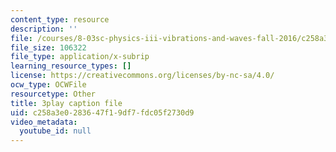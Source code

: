 ```yaml
---
content_type: resource
description: ''
file: /courses/8-03sc-physics-iii-vibrations-and-waves-fall-2016/c258a3e0283647f19df7fdc05f2730d9_Ahv7Akj2xs4.srt
file_size: 106322
file_type: application/x-subrip
learning_resource_types: []
license: https://creativecommons.org/licenses/by-nc-sa/4.0/
ocw_type: OCWFile
resourcetype: Other
title: 3play caption file
uid: c258a3e0-2836-47f1-9df7-fdc05f2730d9
video_metadata:
  youtube_id: null
---
```

